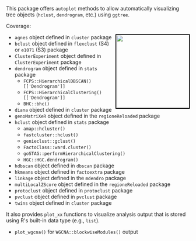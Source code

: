 This package offers `autoplot` methods to allow automatically visualizing tree objects (`hclust`, `dendrogram`, etc.) using `ggtree`. 




Coverage:

<a href="https://www.routledge.com/Data-Integration-Manipulation-and-Visualization-of-Phylogenetic-Trees/Yu/p/book/9781032233574"><img src="https://yulab-smu.top/treedata-book/9781032233574_cover_review.png" style="width:200px;border:2px solid black;" align="right"/></a>


+ `agnes` object defined in `cluster` package
+ `bclust` object defined in `flexclust` (S4) or `e1071` (S3) package
+ `ClusterExperiment` object defined in `ClusterExperiment` package
+ `dendrogram` object defined in `stats` package
    - `FCPS::HierarchicalDBSCAN()[['Dendrogram']]`
    - `FCPS::HierarchicalClustering()[['Dendrogram']]`
    - `BHC::bhc()`
+ `diana` object defined in `cluster` package
+ `genoMatriXeR` object defined in the `regioneReloaded` package
+ `hclust` object defined in `stats` package
    - `amap::hcluster()`
    - `fastcluster::hclust()`
    - `genieclust::gclust()` 
    - `FactoClass::ward.cluster()` 
    - `goSTAG::performHierarchicalClustering()`
    - `HGC::HGC.dendrogram()`
+ `hdbscan` object defined in `dbscan` package
+ `hkmeans` object defined in `factoextra` package
+ `linkage` object defined in the `mdendro` package
+ `multiLocalZScore` object defined in the `regioneReloaded` package
+ `protoclust` object defined in `protoclust` package
+ `pvclust` object defined in `pvclust` package
+ `twins` object defined in `cluster` package



It also provides `plot_xx` functions to visualize analysis output that is stored using R's built-in data type (e.g., `list`).

+ `plot_wgcna()` for `WGCNA::blockwiseModules()` output

